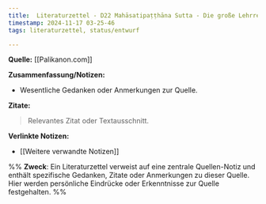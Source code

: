```yaml
---
title:  Literaturzettel - D22 Mahāsatipaṭṭhāna Sutta - Die große Lehrrede von den vier Ausrichtungen der Achtsamkeit
timestamp: 2024-11-17 03-25-46
tags: literaturzettel, status/entwurf

---
```


**Quelle:** [[Palikanon.com]]  

**Zusammenfassung/Notizen:**  
- Wesentliche Gedanken oder Anmerkungen zur Quelle.

**Zitate:**  
> Relevantes Zitat oder Textausschnitt.

**Verlinkte Notizen:**  
- [[Weitere verwandte Notizen]]


%%
**Zweck**: Ein Literaturzettel verweist auf eine zentrale Quellen-Notiz und enthält spezifische Gedanken, Zitate oder Anmerkungen zu dieser Quelle. Hier werden persönliche Eindrücke oder Erkenntnisse zur Quelle festgehalten.
%%
